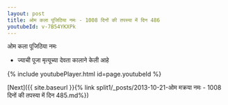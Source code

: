```yaml
---
layout: post
title: ओम कला पूजिठिया नमः - 1008 दिनों की तपस्या में दिन 486
youtubeId: v-7B54YKXPk
---
```

 
 
 ओम कला पूजिठिया नमः  
 
 -  ज्याची पूजा मृत्यूच्या देवता कालाने केली आहे 
 
  
 
  
 
 
 
 
 
 


{% include youtubePlayer.html id=page.youtubeId %}
 
[Next]({{ site.baseurl }}{% link  split1/_posts/2013-10-21-ओम मक्रया नमः - 1008 दिनों की तपस्या में दिन 485.md%})
 
